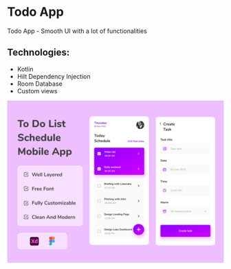 # Todo App

Todo App - Smooth UI with a lot of functionalities

Technologies:
------
* Kotlin
* Hilt Dependency Injection
* Room Database
* Custom views

![](static/preview.png)